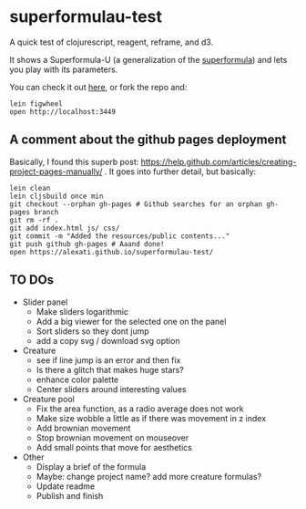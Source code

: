 # superformulau-test

A quick test of clojurescript, reagent, reframe, and d3.

It shows a Superformula-U (a generalization of the [superformula](https://en.wikipedia.org/wiki/Superformula)) and lets you play with its parameters.

You can check it out [here](https://alexati.github.io/superformulau-test/), or fork the repo and:

```
lein figwheel
open http://localhost:3449
```

## A comment about the github pages deployment

Basically, I found this superb post: https://help.github.com/articles/creating-project-pages-manually/ . It goes into further detail, but basically:

```
lein clean
lein cljsbuild once min
git checkout --orphan gh-pages # Github searches for an orphan gh-pages branch
git rm -rf .
git add index.html js/ css/
git commit -m "Added the resources/public contents..."
git push github gh-pages # Aaand done!
open https://alexati.github.io/superformulau-test/
```

## TO DOs
- Slider panel
  - Make sliders logarithmic
  - Add a big viewer for the selected one on the panel
  - Sort sliders so they dont jump
  - add a copy svg / download svg option
- Creature
  - see if line jump is an error and then fix
  - Is there a glitch that makes huge stars?
  - enhance color palette
  - Center sliders around interesting values
- Creature pool
  - Fix the area function, as a radio average does not work
  - Make size wobble a little as if there was movement in z index
  - Add brownian movement
  - Stop brownian movement on mouseover
  - Add small points that move for aesthetics
- Other
  - Display a brief of the formula
  - Maybe: change project name? add more creature formulas?
  - Update readme
  - Publish and finish
